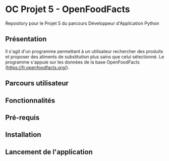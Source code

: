 # **OC Projet 5 - OpenFoodFacts**

Repository pour le Projet 5 du parcours Développeur d'Application Python

## **Présentation**
Il s'agit d'un programme permettant à un utilisateur rechercher des produits et proposer des aliments de substitution
plus sains que celui sélectionné. Le programme s'appuie sur les données de la base OpenFoodFacts 
(https://fr.openfoodfacts.org/).

## **Parcours utilisateur**

## **Fonctionnalités**

## **Pré-requis**

## **Installation**

## **Lancement de l'application**


